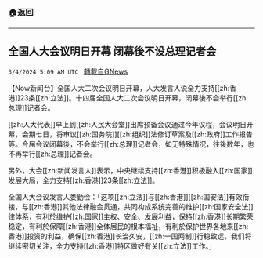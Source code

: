 ###  [:house:返回](README.md)
---


## 全国人大会议明日开幕 闭幕後不设总理记者会
`3/4/2024 5:09 AM UTC ` [轉載自GNews](https://gnews.org/articles/2362412)

【Now新闻台】全国人大二次会议明日开幕，人大发言人说全力支持[[zh:香港]]23条[[zh:立法]]。十四届全国人大二次会议明日开幕，闭幕後不会举行[[zh:总理]]记者会。

[[zh:人大代表]]早上到[[zh:人民大会堂]]出席预备会议通过今年议程，会议明日开幕，会期七日，将审议[[zh:国务院]][[zh:组织]]法修订草案及[[zh:政府]]工作报告等。今届会议闭幕後，不会举行[[zh:总理]]记者会，如无特殊情况，往後数年，也不再举行[[zh:总理]]记者会。

另外，大会[[zh:新闻发言人]]表示，中央继续支持[[zh:香港]]积极融入[[zh:国家]]发展大局，全力支持[[zh:香港]]23条[[zh:立法]]。

全国人大会议发言人娄勤俭：「这项[[zh:立法]]与[[zh:香港]][[zh:国安法]]有效衔接，与[[zh:香港]]其他法律融会贯通，共同构成系统完善的维护[[zh:国家安全法]]律体系，有利於维护[[zh:国家]]主权、安全、发展利益，保持[[zh:香港]]长期繁荣稳定，有利於保障[[zh:香港]]全体居民的根本福祉，有利於保护世界各地来[[zh:香港]]投资的利益，确保[[zh:香港]]长治久安，[[zh:一国两制]]行稳致远，我们将继续密切关注，全力支持[[zh:香港]]特区做好有关[[zh:立法]]工作。」
